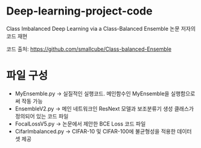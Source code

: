 # Deep-learning-project-code
Class Imbalanced Deep Learning via a Class-Balanced Ensemble 논문 저자의 코드 재현

코드 출처: https://github.com/smallcube/Class-balanced-Ensemble

# 파일 구성
-  MyEnsemble.py -> 실질적인 실행코드. 메인함수인 MyEnsemble을 실행함으로써 작동 가능
-  EnsembleV2.py -> 메인 네트워크인 ResNext 모델과 보조분류기 생성 클래스가 정의되어 있는 코드 파일
-  FocalLossV5.py -> 논문에서 제안한 BCE Loss 코드 파일
-  CifarImbalanced.py -> CIFAR-10 및 CIFAR-100에 불균형성을 적용한 데이터셋 제공
